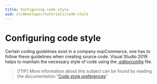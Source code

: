 ```yaml
---
title: Configuring code style
uid: it/developer/tutorials/code-style
---
```


# Configuring code style

Certain coding guidelines exist in a company nopCommerce, one has to follow these guidelines when creating source code. Visual Studio 2019 helps to maintain the necessary style of code using the [.editorconfig](https://github.com/nopSolutions/nopCommerce/blob/develop/.editorconfig) file.

> [!TIP] More information about this subject can be found by reading the documentation "[Code style preferences](https://docs.microsoft.com/visualstudio/ide/code-styles-and-code-cleanup?view=vs-2019)"